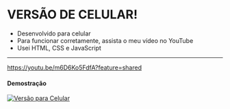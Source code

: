 # **VERSÃO DE CELULAR!**

- Desenvolvido para celular
- Para funcionar corretamente, assista o meu vídeo no YouTube
- Usei HTML, CSS e JavaScript

------------

 https://youtu.be/m6D6Ko5FdfA?feature=shared

#### Demostração
[![Versão para Celular](https://github.com/mcunha-br/virtual_joystick_godot4/blob/master/capa_virtual_joystick.png?raw=true "Versão para Celular")](https://youtu.be/m6D6Ko5FdfA?feature=shared "Versão para Celular")
